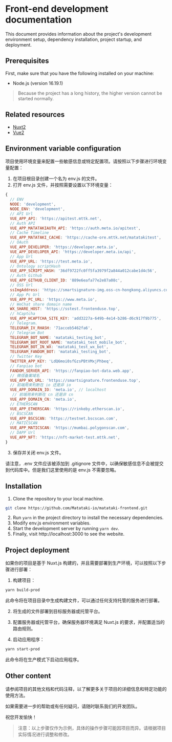 # Front-end development documentation

This document provides information about the project's development environment setup, dependency installation, project startup, and deployment.

## Prerequisites

First, make sure that you have the following installed on your machine:

- Node.js (version 16.19.1)

> Because the project has a long history, the higher version cannot be started normally.

## Related resources

- [Nuxt2](https://v2.nuxt.com/)
- [Vue2](https://v2.vuejs.org/)

## Environment variable configuration

项目使用环境变量来配置一些敏感信息或特定配置项。请按照以下步骤进行环境变量配置：

1. 在项目根目录创建一个名为 env.js 的文件。
2. 打开 env.js 文件，并按照需要设置以下环境变量：

```javascript
{
  // ENV
  NODE: 'development',
  NODE_ENV: 'development',
  // API Url
  VUE_APP_API: 'https://apitest.mttk.net',
  // Auth API
  VUE_APP_MATATAKIAUTH_API: 'https://auth.meta.io/apitest',
  // Cache Timeline
  VUE_APP_MATATAKI_CACHE: 'https://cache-ore.mttk.net/matatakitest',
  // OAuth
  VUE_APP_DEVELOPER: 'https://developer.meta.io',
  VUE_APP_DEVELOPER_API: 'https://developer.meta.io/api',
  // App Url
  VUE_APP_URL: 'https://test.meta.io',
  // Ontology scriptHash
  VUE_APP_SCRIPT_HASH: '36df9722fc0ff5fa3979f2a844a012cabe1d4c56',
  // Auth Github
  VUE_APP_GITHUB_CLIENT_ID: '889e6eafa77e2e87a08c',
  // OSS Url
  ssImgAddress: 'https://smartsignature-img.oss-cn-hongkong.aliyuncs.com',
  // App Pc Url
  VUE_APP_PC_URL: 'https://www.meta.io',
  // WeChat share domain name
  WX_SHARE_HOST: 'https://sstest.frontenduse.top',
  // hCaptcha
  VUE_APP_HCAPTCHA_SITE_KEY: 'add3227a-649b-4e14-b286-d6c917f9b775',
  // Telegram、
  TELEGRAM_IV_RHASH: '71acceb5462fa6',
  // Telegram Bot
  TELEGRAM_BOT_NAME: 'matataki_testing_bot',
  TELEGRAM_BOT_ROOT_NAME: 'matataki_test_mobile_bot',
  TELEGRAM_BOT_IN_WX: 'matataki_test_wx_bot',
  TELEGRAM_FANDOM_BOT: 'matataki_testing_bot',
  // Twitter Key
  TWITTER_APP_KEY: 'LdQ6moi0sfGzsPBtVMxjPhbeq',
  // Fanpiao bot
  FANDOM_SERVER_API: 'https://fanpiao-bot-data.web.app',
  // 微信备案域名
  VUE_APP_WX_URL: 'https://smartsignature.frontenduse.top',
  // 前端用来判断在 io 还是非 io
  VUE_APP_DOMAIN_IO: 'meta.io', // localhost
   // 前端用来判断在 cn 还是非 cn
  VUE_APP_DOMAIN_CN: 'meta.io',
  // ETHERSCAN
  VUE_APP_ETHERSCAN: 'https://rinkeby.etherscan.io',
  // BSCSCAN
  VUE_APP_BSCSCAN: 'https://testnet.bscscan.com',
  // MATICSCAN
  VUE_APP_MATICSCAN: 'https://mumbai.polygonscan.com',
  // DAPP Url
  VUE_APP_NFT: 'https://nft-market-test.mttk.net',
}
```

3. 保存并关闭 env.js 文件。

请注意，.env 文件应该被添加到 .gitignore 文件中，以确保敏感信息不会被提交到代码库中。但是我们这里使用的是 env.js 不需要忽略。

## Installation

1. Clone the repository to your local machine.

```bash
git clone https://github.com/Matataki-io/matataki-frontend.git
```

2. Run ``yarn`` in the project directory to install the necessary dependencies.
3. Modify env.js environment variables.
4. Start the development server by running ``yarn dev``.
5. Finally, visit http://localhost:3000 to see the website.

## Project deployment

如果你的项目是基于 Nuxt.js 构建的，并且需要部署到生产环境，可以按照以下步骤进行部署：

1. 构建项目：

```bash
yarn build-prod
```

此命令将在项目目录中生成构建文件，可以通过任何支持托管的服务进行部署。

2. 将生成的文件部署到目标服务器或托管平台。

3. 配置服务器或托管平台，确保服务器环境满足 Nuxt.js 的要求，并配置适当的路由规则。

4. 启动应用程序：

```bash
yarn start-prod
```

此命令将在生产模式下启动应用程序。

## Other content

请参阅项目的其他文档和代码注释，以了解更多关于项目的详细信息和特定功能的使用方法。

如果需要进一步的帮助或有任何疑问，请随时联系我们的开发团队。

祝您开发愉快！

> 注意：以上步骤仅作为示例，具体的操作步骤可能因项目而异。请根据项目实际情况进行调整和修改。
